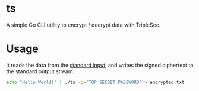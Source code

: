 # ts

A simple Go CLI utility to encrypt / decrypt data with TripleSec.


# Usage

It reads the data from the [standard input][stdst], and writes the signed ciphertext to the standard output stream.

```bash
echo "Hello World!" | ./ts -p="TOP SECRET PASSWORD" > encrypted.txt
```


[stdst]: https://en.wikipedia.org/wiki/Standard_streams